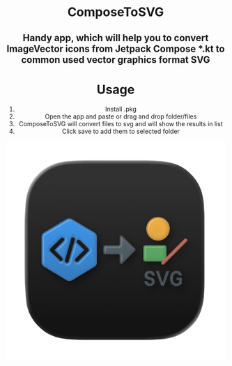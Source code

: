 <div align="center">

# ComposeToSVG

## Handy app, which will help you to convert ImageVector icons from Jetpack Compose *.kt to common used vector graphics format SVG


# Usage

1. Install .pkg
2. Open the app and paste or drag and drop folder/files
3. ComposeToSVG will convert files to svg and will show the results in list
4. Click save to add them to selected folder


![logo](https://raw.githubusercontent.com/T8RIN/ImageVectorToSVG/refs/heads/main/icon.png)
